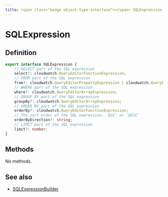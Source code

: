 ```yaml
---
title: <span class="badge object-type-interface"></span> SQLExpression
---
```

# <span class="badge object-type-interface"></span> SQLExpression

## Definition

```typescript
export interface SQLExpression {
	// SELECT part of the SQL expression
	select?: cloudwatch.QueryEditorFunctionExpression;
	// FROM part of the SQL expression
	from?: cloudwatch.QueryEditorPropertyExpression | cloudwatch.QueryEditorFunctionExpression;
	// WHERE part of the SQL expression
	where?: cloudwatch.QueryEditorArrayExpression;
	// GROUP BY part of the SQL expression
	groupBy?: cloudwatch.QueryEditorArrayExpression;
	// ORDER BY part of the SQL expression
	orderBy?: cloudwatch.QueryEditorFunctionExpression;
	// The sort order of the SQL expression, `ASC` or `DESC`
	orderByDirection?: string;
	// LIMIT part of the SQL expression
	limit?: number;
}

```
## Methods

No methods.
## See also

 * <span class="badge builder"></span> [SQLExpressionBuilder](./builder-SQLExpressionBuilder.md)
